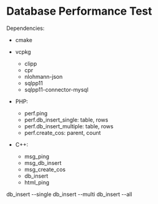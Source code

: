# Database Performance Test

Dependencies:

- cmake
- vcpkg
    - clipp
    - cpr
    - nlohmann-json
    - sqlpp11
    - sqlpp11-connector-mysql


- PHP:
    - perf.ping
    - perf.db_insert_single: table, rows
    - perf.db_insert_multiple: table, rows
    - perf.create_cos: parent, count
- C++:
    - msg_ping
    - msg_db_insert
    - msg_create_cos
    - db_insert
    - html_ping

db_insert --single
db_insert --multi
db_insert --all
